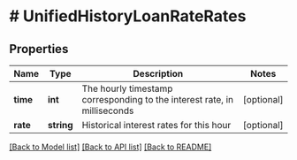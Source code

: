 # # UnifiedHistoryLoanRateRates

## Properties

Name | Type | Description | Notes
------------ | ------------- | ------------- | -------------
**time** | **int** | The hourly timestamp corresponding to the interest rate, in milliseconds | [optional] 
**rate** | **string** | Historical interest rates for this hour | [optional] 

[[Back to Model list]](../../README.md#documentation-for-models) [[Back to API list]](../../README.md#documentation-for-api-endpoints) [[Back to README]](../../README.md)

